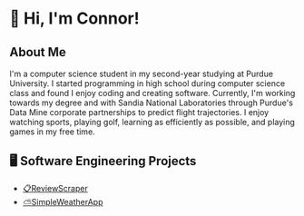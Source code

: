 # 👋 Hi, I'm Connor! 
## About Me
I'm a computer science student in my second-year studying at Purdue University. I started programming in high school during computer science class and found I enjoy coding and creating software. Currently, I'm working towards my degree and with Sandia National Laboratories through Purdue's Data Mine corporate partnerships to predict flight trajectories. I enjoy watching sports, playing golf, learning as efficiently as possible, and playing games in my free time.
## 🖥️ Software Engineering Projects
- [📋ReviewScraper](https://github.com/cfederoff/ReviewScraper)
- [⛅️SimpleWeatherApp](https://github.com/cfederoff/WeatherApp)



<!--
**cfederoff/Cfederoff** is a ✨ _special_ ✨ repository because its `README.md` (this file) appears on your GitHub profile.

Here are some ideas to get you started:

- 🔭 I’m currently working on ...
- 🌱 I’m currently learning ...
- 👯 I’m looking to collaborate on ...
- 🤔 I’m looking for help with ...
- 💬 Ask me about ...
- 📫 How to reach me: ...
- 😄 Pronouns: ...
- ⚡ Fun fact: ...
-->
